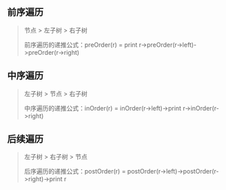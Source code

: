 ## 前序遍历

> 节点 > 左子树 > 右子树
>
> 前序遍历的递推公式：preOrder(r) = print r->preOrder(r->left)->preOrder(r->right)

## 中序遍历

> 左子树 > 节点 > 右子树
>
> 中序遍历的递推公式：inOrder(r) = inOrder(r->left)->print r->inOrder(r->right)

## 后续遍历

> 左子树 > 右子树 > 节点
>
> 后序遍历的递推公式：postOrder(r) = postOrder(r->left)->postOrder(r->right)->print r